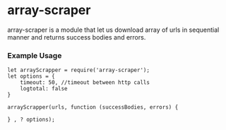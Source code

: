 # array-scraper

array-scraper is a module that let us download array of urls in sequential manner and returns success bodies and errors.

### Example Usage

```
let arrayScrapper = require('array-scraper');
let options = {
    timeout: 50, //timeout between http calls 
    logtotal: false
}

arrayScrapper(urls, function (successBodies, errors) {

} , ? options);

```
